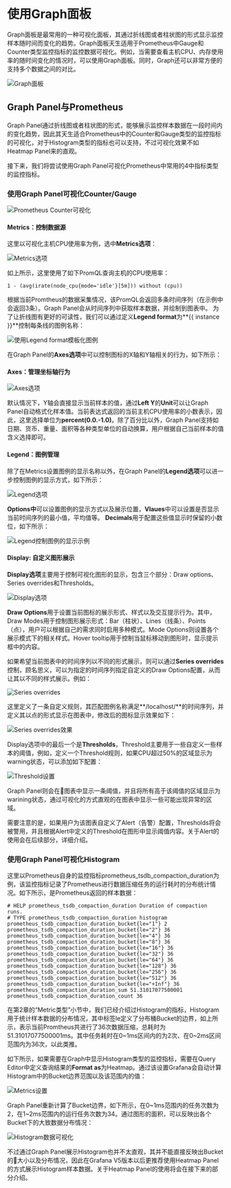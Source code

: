 # 使用Graph面板

Graph面板是最常用的一种可视化面板，其通过折线图或者柱状图的形式显示监控样本随时间而变化的趋势。Graph面板天生适用于Prometheus中Gauge和Counter类型监控指标的监控数据可视化。例如，当需要查看主机CPU、内存使用率的随时间变化的情况时，可以使用Graph面板。同时，Graph还可以非常方便的支持多个数据之间的对比。

![Graph面板](http://p2n2em8ut.bkt.clouddn.com/grafana_graph_panel.png)

## Graph Panel与Prometheus

Graph Panel通过折线图或者柱状图的形式，能够展示监控样本数据在一段时间内的变化趋势，因此其天生适合Prometheus中的Counter和Gauge类型的监控指标的可视化，对于Histogram类型的指标也可以支持，不过可视化效果不如Heatmap Panel来的直观。

接下来，我们将尝试使用Graph Panel可视化Prometheus中常用的4中指标类型的监控指标。

### 使用Graph Panel可视化Counter/Gauge

![Prometheus Counter可视化](http://p2n2em8ut.bkt.clouddn.com/grafana_graph_counter_demo_v2.png)

#### Metrics：控制数据源

这里以可视化主机CPU使用率为例，选中**Metrics选项**：

![Metrics选项](http://p2n2em8ut.bkt.clouddn.com/grafana_graph_counter_demo_metrics.png)

如上所示，这里使用了如下PromQL查询主机的CPU使用率：

```
1 - (avg(irate(node_cpu{mode='idle'}[5m])) without (cpu))
```

根据当前Promtheus的数据采集情况，该PromQL会返回多条时间序列（在示例中会返回3条）。Graph Panel会从时间序列中获取样本数据，并绘制到图表中。 为了让折线图有更好的可读性，我们可以通过定义**Legend format**为**{{ instance }}**控制每条线的图例名称：

![使用Legend format模板化图例](http://p2n2em8ut.bkt.clouddn.com/grafana_graph_counter_demo_metrics_legend.png)

在Graph Panel的**Axes选项**中可以控制图标的X轴和Y轴相关的行为，如下所示：

#### Axes：管理坐标轴行为

![Axes选项](http://p2n2em8ut.bkt.clouddn.com/grafana_graph_counter_demo_axes.png)

默认情况下，Y轴会直接显示当前样本的值，通过**Left Y**的**Unit**可以让Graph Panel自动格式化样本值。当前表达式返回的当前主机CPU使用率的小数表示，因此，这里选择单位为**percent(0.0.-1.0)**。除了百分比以外，Graph Panel支持如日期、货币、重量、面积等各种类型单位的自动换算，用户根据自己当前样本的值含义选择即可。

#### Legend：图例管理

除了在Metrics设置图例的显示名称以外，在Graph Panel的**Legend选项**可以进一步控制图例的显示方式，如下所示：

![Legend选项](http://p2n2em8ut.bkt.clouddn.com/grafana_graph_counter_demo_legend.png)

**Options中**可以设置图例的显示方式以及展示位置，**Vlaues**中可以设置是否显示当前时间序列的最小值，平均值等。 **Decimals**用于配置这些值显示时保留的小数位，如下所示：

![Legend控制图例的显示示例](http://p2n2em8ut.bkt.clouddn.com/grafana_graph_counter_demo_legend_sample.png)

#### Display: 自定义图形展示

**Display选项**主要用于控制可视化图形的显示，包含三个部分：Draw options、Series overrides和Thresholds。

![Display选项](http://p2n2em8ut.bkt.clouddn.com/grafana_graph_counter_demo_display_draw.png)

**Draw Options**用于设置当前图标的展示形式、样式以及交互提示行为。其中，Draw Modes用于控制图形展示形式：Bar（柱状）、Lines（线条）、Points（点），用户可以根据自己的需求同时启用多种模式。Mode Options则设置各个展示模式下的相关样式。Hover tooltip用于控制当鼠标移动到图形时，显示提示框中的内容。

如果希望当前图表中的时间序列以不同的形式展示，则可以通过**Series overrides**控制，顾名思义，可以为指定的时间序列指定自定义的Draw Options配置，从而让其以不同的样式展示。例如：

![Series overrides](http://p2n2em8ut.bkt.clouddn.com/grafana_series_overrides.png)

这里定义了一条自定义规则，其匹配图例名称满足**/localhost/**的时间序列，并定义其以点的形式显示在图表中，修改后的图标显示效果如下：

![Series overrides效果](http://p2n2em8ut.bkt.clouddn.com/grafana_series_overrides_demo.png)

Display选项中的最后一个是**Thresholds**，Threshold主要用于一些自定义一些样本的阈值，例如，定义一个Threshold规则，如果CPU超过50%的区域显示为warning状态，可以添加如下配置：

![Threshold设置](http://p2n2em8ut.bkt.clouddn.com/grafana_thresholds_demo.png)

Graph Panel则会在图表中显示一条阈值，并且将所有高于该阈值的区域显示为warining状态，通过可视化的方式直观的在图表中显示一些可能出现异常的区域。

需要注意的是，如果用户为该图表自定义了Alert（告警）配置，Thresholds将会被警用，并且根据Alert中定义的Threshold在图形中显示阈值内容。关于Alert的使用会在后续部分，详细介绍。

### 使用Graph Panel可视化Histogram

这里以Prometheus自身的监控指标prometheus_tsdb_compaction_duration为例，该监控指标记录了Prometheus进行数据压缩任务的运行耗时的分布统计情况。如下所示，是Prometheus返回的样本数据：

```
# HELP prometheus_tsdb_compaction_duration Duration of compaction runs.
# TYPE prometheus_tsdb_compaction_duration histogram
prometheus_tsdb_compaction_duration_bucket{le="1"} 2
prometheus_tsdb_compaction_duration_bucket{le="2"} 36
prometheus_tsdb_compaction_duration_bucket{le="4"} 36
prometheus_tsdb_compaction_duration_bucket{le="8"} 36
prometheus_tsdb_compaction_duration_bucket{le="16"} 36
prometheus_tsdb_compaction_duration_bucket{le="32"} 36
prometheus_tsdb_compaction_duration_bucket{le="64"} 36
prometheus_tsdb_compaction_duration_bucket{le="128"} 36
prometheus_tsdb_compaction_duration_bucket{le="256"} 36
prometheus_tsdb_compaction_duration_bucket{le="512"} 36
prometheus_tsdb_compaction_duration_bucket{le="+Inf"} 36
prometheus_tsdb_compaction_duration_sum 51.31017077500001
prometheus_tsdb_compaction_duration_count 36
```

在第2章的“Metric类型”小节中，我们已经介绍过Histogram的指标，Histogram用于统计样本数据的分布情况，其中标签le定义了分布桶Bucket的边界，如上所示，表示当前Promtheus共进行了36次数据压缩，总耗时为51.31017077500001ms。其中任务耗时在0~1ms区间内的为2次、在0~2ms区间范围内为36次，以此类推。

如下所示，如果需要在Graph中显示Histogram类型的监控指标，需要在Query Editor中定义查询结果的**Format as**为Heatmap。通过该设置Grafana会自动计算Histogram中的Bucket边界范围以及该范围内的值：

![Metrics设置](http://p2n2em8ut.bkt.clouddn.com/grafana_bucket_setting.png)

Graph Panel重新计算了Bucket边界，如下所示，在0~1ms范围内的任务次数为2，在1~2ms范围内的运行任务次数为34。通过图形的面积，可以反映出各个Bucket下的大致数据分布情况：

![Histogram数据可视化](http://p2n2em8ut.bkt.clouddn.com/grafana_bucket_demo.png)

不过通过Graph Panel展示Histogram也并不太直观，其并不能直接反映出Bucket的大小以及分布情况，因此在Grafana V5版本以后更推荐使用Heatmap Panel的方式展示Histogram样本数据。关于Heatmap Panel的使用将会在接下来的部分介绍。
